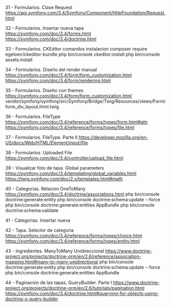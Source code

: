 31 - Formularios. Clase Request
  https://api.symfony.com/3.4/Symfony/Component/HttpFoundation/Request.html

32 - Formularios. Insertar nueva tapa
  https://symfony.com/doc/3.4/forms.html
  https://symfony.com/doc/3.4/doctrine.html

33 - Formularios. CKEditor 
   comandos instalacion
      composer require egeloen/ckeditor-bundle
      php bin/console ckeditor:install
      php bin/console assets:install

34 - Formularios. Diseño del render manual
  https://symfony.com/doc/3.4/form/form_customization.html
  https://symfony.com/doc/3.4/form/rendering.html

35 - Formularios. Diseño con themes
  https://symfony.com/doc/3.4/form/form_customization.html
  vendor/symfony/symfony/src/Symfony/Bridge/Twig/Resources/views/Form/form_div_layout.html.twig

36 - Formularios. FileType
    https://symfony.com/doc/3.4/reference/forms/types/form.html#attr
    https://symfony.com/doc/3.4/reference/forms/types/file.html

37 - Formularios. FileType. Parte II
    https://developer.mozilla.org/en-US/docs/Web/HTML/Element/input/file    

38 - Formularios. Uploaded File
    https://symfony.com/doc/3.4/controller/upload_file.html

39 - Visualizar foto de tapa. Global parameters
    https://symfony.com/doc/3.4/templating/global_variables.html
    https://twig.symfony.com/doc/2.x/templates.html#math

40 - Categorias. Relacion OneToMany
    https://symfony.com/doc/3.4/doctrine/associations.html
      php bin/console doctrine:generate:entity
      php bin/console doctrine:schema:update --force
      php bin/console doctrine:generate:entities AppBundle
      php bin/console doctrine:schema:validate

41 - Categorias. Insertar nueva

42 - Tapa. Selector de categoria
    https://symfony.com/doc/3.4/reference/forms/types/choice.html
    https://symfony.com/doc/3.4/reference/forms/types/entity.html

43 - Ingredientes. ManyToMany Unidireccional
    https://www.doctrine-project.org/projects/doctrine-orm/en/2.6/reference/association-mapping.html#many-to-many-unidirectional
    php bin/console doctrine:generate:entity
    php bin/console doctrine:schema:update --force
    php bin/console doctrine:generate:entities AppBundle

44 - Paginación de las tapas. QueryBuilder. Parte I
    https://www.doctrine-project.org/projects/doctrine-orm/en/2.6/tutorials/pagination.html
    https://symfony.com/doc/3.4/doctrine.html#querying-for-objects-using-doctrine-s-query-builder
